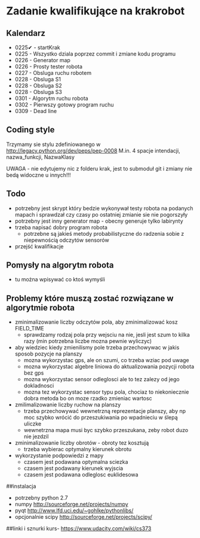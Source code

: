 # Zadanie kwalifikujące na krakrobot

## Kalendarz

* 0225✔ - startKrak
* 0225 - Wszystko dziala poprzez commit i zmiane kodu programu
* 0226 - Generator map
* 0226 - Prosty tester robota
* 0227 - Obsluga ruchu robotem
* 0228 - Obsluga S1
* 0228 - Obsluga S2
* 0228 - Obsluga S3
* 0301 - Algorytm ruchu robota
* 0302 - Pierwszy gotowy program ruchu
* 0309 - Dead line

## Coding style

Trzymamy sie stylu zdefiniowanego w http://legacy.python.org/dev/peps/pep-0008
M.in. 4 spacje intendacji, nazwa_funkcji, NazwaKlasy

UWAGA - nie edytujemy nic z folderu krak, jest to submoduł git i zmiany nie bedą widoczne u innych!!!

## Todo

* potrzebny jest skrypt który bedzie wykonywał testy robota na podanych mapach i sprawdzał czy czasy po ostatniej zmianie sie nie pogorszyły
* potrzebny jest inny generator map - obecny generuje tylko labirynty
* trzeba napisać dobry program robota
  * potrzebne są jakieś metody probabilistyczne do radzenia sobie z niepewnością odczytów sensorów
* przejść kwalifikacje

## Pomysły na algorytm robota
* tu można wpisywać co ktoś wymyśli

## Problemy które muszą zostać rozwiązane w algorytmie robota
* zminimalizowanie liczby odczytów pola, aby zminimalizować kosz FIELD_TIME
  * sprawdzamy rodzaj pola przy wejsciu na nie, jesli jest szum to kilka razy (min potrzebna liczbe mozna pewnie wyliczyc)
* aby wiedziec kiedy zmienilismy pole trzeba przechowywac w jakis sposob pozycje na planszy
  * mozna wykorzystac gps, ale on szumi, co trzeba wziac pod uwage
  * mozna wykorzystac algebre liniowa do aktualizowania pozycji robota bez gps
  * mozna wykorzystac sensor odleglosci ale to tez zalezy od jego dokladnosci
  * mozna tez wykorzystac sensor typu pola, chociaz to niekoniecznie dobra metoda bo on moze rzadko zmieniac wartosc
* zmilimalizowanie liczby ruchow na planszy
  * trzeba przechowywać wewnetrzną reprezentacje planszy, aby np moc szybko wrócić do przeszukiwania po wpadnieciu w ślepą uliczke
  * wewnetrzna mapa musi byc szybko przeszukana, zeby robot duzo nie jezdzil
* zminimalizowanie liczby obrotów - obroty tez kosztują
  * trzeba wybierac optymalny kierunek obrotu
* wykorzystanie podpowiedzi z mapy
  * czasem jest podawana optymalna sciezka
  * czasem jest podawany kierunek wyjscia
  * czasem jest podawana odleglosc euklidesowa


##instalacja

* potrzebny python 2.7
* numpy http://sourceforge.net/projects/numpy
* pyqt http://www.lfd.uci.edu/~gohlke/pythonlibs/
* opcjonalnie scipy http://sourceforge.net/projects/scipy/


##linki i sznurki
kurs- https://www.udacity.com/wiki/cs373
